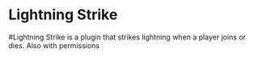 # Lightning Strike

#Lightning Strike is a plugin that strikes lightning when a player joins or dies. Also with permissions 
